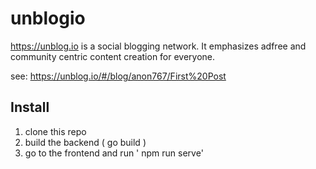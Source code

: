 # unblogio

https://unblog.io is a social blogging network. It emphasizes adfree and community centric content creation for everyone.

see: https://unblog.io/#/blog/anon767/First%20Post


## Install

1. clone this repo
2. build the backend ( go build )
3. go to the frontend and run ' npm run serve'


